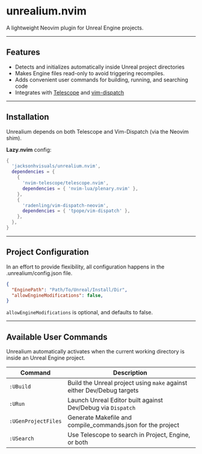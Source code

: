 # unrealium.nvim

A lightweight Neovim plugin for Unreal Engine projects.

---

## Features

- Detects and initializes automatically inside Unreal project directories
- Makes Engine files read-only to avoid triggering recompiles.
- Adds convenient user commands for building, running, and searching code
- Integrates with [Telescope](https://github.com/nvim-telescope/telescope.nvim) and [vim-dispatch](https://github.com/tpope/vim-dispatch)

---

## Installation

Unrealium depends on both Telescope and Vim-Dispatch (via the Neovim shim).

**Lazy.nvim** config:

```lua
{
  'jacksonhvisuals/unrealium.nvim',
  dependencies = {
    {
      'nvim-telescope/telescope.nvim',
      dependencies = { 'nvim-lua/plenary.nvim' },
    },
    {
      'radenling/vim-dispatch-neovim',
      dependencies = { 'tpope/vim-dispatch' },
    },
  },
}
```

---

## Project Configuration
In an effort to provide flexibility, all configuration happens in the .unrealium/config.json file.

```json
{
  "EnginePath": "Path/To/Unreal/Install/Dir",
  "allowEngineModifications": false,
}
```
`allowEngineModifications` is optional, and defaults to false.

---

## Available User Commands

Unrealium automatically activates when the current working directory is inside an Unreal Engine project.

| Command             | Description                                               |
|---------------------|-----------------------------------------------------------|
| `:UBuild`           | Build the Unreal project using `make` against either Dev/Debug targets |
| `:URun`             | Launch Unreal Editor built against Dev/Debug via `Dispatch`     |
| `:UGenProjectFiles` | Generate Makefile and compile_commands.json for the project    |
| `:USearch`          | Use Telescope to search in Project, Engine, or both       |

